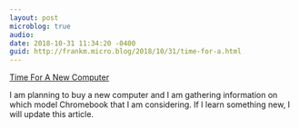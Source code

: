 ```yaml
---
layout: post
microblog: true
audio: 
date: 2018-10-31 11:34:20 -0400
guid: http://frankm.micro.blog/2018/10/31/time-for-a.html
---
```

[Time For A New Computer](https://writing.frankmcpherson.net/computers/2018/10/31/time-for-new-computer.html)

I am planning to buy a new computer and I am gathering information on which model Chromebook that I am considering. If I learn something new, I will update this article. 
